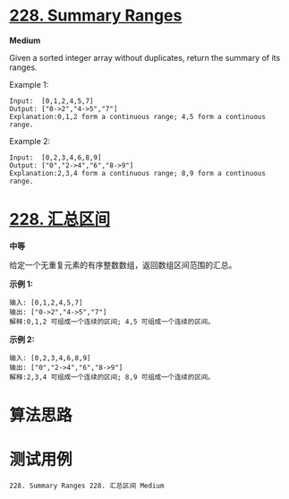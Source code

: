 # [228. Summary Ranges][enTitle]

**Medium**

Given a sorted integer array without duplicates, return the summary of its ranges.

Example 1:

```
Input:  [0,1,2,4,5,7]
Output: ["0->2","4->5","7"]
Explanation:0,1,2 form a continuous range; 4,5 form a continuous range.

```

Example 2:

```
Input:  [0,2,3,4,6,8,9]
Output: ["0","2->4","6","8->9"]
Explanation:2,3,4 form a continuous range; 8,9 form a continuous range.

```


# [228. 汇总区间][cnTitle]

**中等**

给定一个无重复元素的有序整数数组，返回数组区间范围的汇总。

**示例 1:** 

```
输入: [0,1,2,4,5,7]
输出: ["0->2","4->5","7"]
解释:0,1,2 可组成一个连续的区间; 4,5 可组成一个连续的区间。
```

**示例 2:** 

```
输入: [0,2,3,4,6,8,9]
输出: ["0","2->4","6","8->9"]
解释:2,3,4 可组成一个连续的区间; 8,9 可组成一个连续的区间。
```




# 算法思路

# 测试用例
```
228. Summary Ranges 228. 汇总区间 Medium
```

[enTitle]: https://leetcode.com/problems/summary-ranges/
[cnTitle]: https://leetcode-cn.com/problems/summary-ranges/
